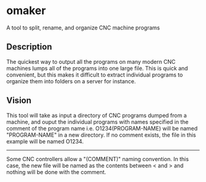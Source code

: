 # omaker
A tool to split, rename, and organize CNC machine programs

## Description

 The quickest way to output all the programs on many modern CNC machines lumps all of the programs into one large file. This is quick and convenient, but this makes it difficult to extract individual programs to organize them into folders on a server for instance.

## Vision

This tool will take as input a directory of CNC programs dumped from a machine, and ouput the individual programs with names specified in the comment of the program name i.e. O1234(PROGRAM-NAME) will be named "PROGRAM-NAME" in a new directory. If no comment exists, the file in this example will be named O1234.

---
Some CNC controllers allow a "<PROGRAM-NAME>(COMMENT)" naming convention. In this case, the new file will be named as the contents between < and > and nothing will be done with the comment.


